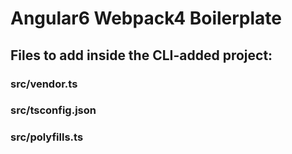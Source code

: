 # Angular6 Webpack4 Boilerplate

## Files to add inside the CLI-added project:

### src/vendor.ts
### src/tsconfig.json
### src/polyfills.ts